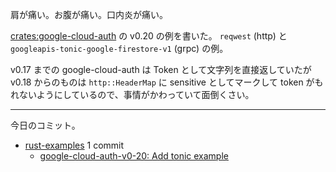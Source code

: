 肩が痛い。お腹が痛い。口内炎が痛い。

[crates:google-cloud-auth] の v0.20 の例を書いた。 `reqwest` (http) と `googleapis-tonic-google-firestore-v1` (grpc) の例。

v0.17 までの google-cloud-auth は Token として文字列を直接返していたが v0.18 からのものは `http::HeaderMap` に sensitive としてマークして token がもれないようにしているので、事情がかわっていて面倒くさい。

---

今日のコミット。

- [rust-examples](https://github.com/bouzuya/rust-examples) 1 commit
  - [google-cloud-auth-v0-20: Add tonic example](https://github.com/bouzuya/rust-examples/commit/38f47e648dbfd0049f0ab83efe179f38bb53745b)

[crates:google-cloud-auth]: https://crates.io/crates/google-cloud-auth
